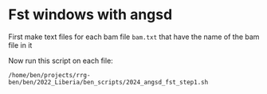 # Fst windows with angsd

First make text files for each bam file `bam.txt` that have the name of the bam file in it

Now run this script on each file:
```
/home/ben/projects/rrg-ben/ben/2022_Liberia/ben_scripts/2024_angsd_fst_step1.sh
```
